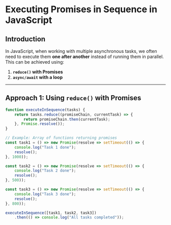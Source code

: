 # **Executing Promises in Sequence in JavaScript**

## **Introduction**
In JavaScript, when working with multiple asynchronous tasks, we often need to execute them **one after another** instead of running them in parallel.  
This can be achieved using:

1. **`reduce()` with Promises**
2. **`async/await` with a loop**

---

## **Approach 1: Using `reduce()` with Promises**

```javascript
function executeInSequence(tasks) {
    return tasks.reduce((promiseChain, currentTask) => {
        return promiseChain.then(currentTask);
    }, Promise.resolve());
}

// Example: Array of functions returning promises
const task1 = () => new Promise(resolve => setTimeout(() => { 
    console.log("Task 1 done"); 
    resolve(); 
}, 1000));

const task2 = () => new Promise(resolve => setTimeout(() => { 
    console.log("Task 2 done"); 
    resolve(); 
}, 500));

const task3 = () => new Promise(resolve => setTimeout(() => { 
    console.log("Task 3 done"); 
    resolve(); 
}, 800));

executeInSequence([task1, task2, task3])
    .then(() => console.log("All tasks completed"));

